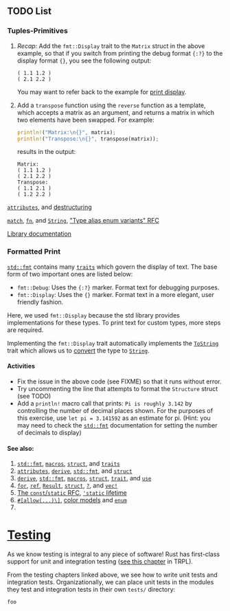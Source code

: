 ## TODO List

### Tuples-Primitives

1. *Recap*: Add the `fmt::Display` trait to the `Matrix` struct in the above example, so that if you switch from printing the debug format `{:?}` to the display format `{}`, you see the following output:

   ```text
   ( 1.1 1.2 )
   ( 2.1 2.2 )
   ```

   You may want to refer back to the example for [print display](https://doc.rust-lang.org/stable/rust-by-example/hello/print/print_display.html).

2. Add a `transpose` function using the `reverse` function as a template, which accepts a matrix as an argument, and returns a matrix in which two elements have been swapped. For example:

   ```rust
   println!("Matrix:\n{}", matrix);
   println!("Transpose:\n{}", transpose(matrix));
   ```

   results in the output:

   ```text
   Matrix:
   ( 1.1 1.2 )
   ( 2.1 2.2 )
   Transpose:
   ( 1.1 2.1 )
   ( 1.2 2.2 )
   ```



[`attributes`](https://doc.rust-lang.org/stable/rust-by-example/attribute.html), and [destructuring](https://doc.rust-lang.org/stable/rust-by-example/flow_control/match/destructuring.html)

[`match`](https://doc.rust-lang.org/stable/rust-by-example/flow_control/match.html), [`fn`](https://doc.rust-lang.org/stable/rust-by-example/fn.html), and [`String`](https://doc.rust-lang.org/stable/rust-by-example/std/str.html), ["Type alias enum variants" RFC](https://rust-lang.github.io/rfcs/2338-type-alias-enum-variants.html)

[Library documentation](https://doc.rust-lang.org/stable/rust-by-example/meta/doc.html)



### Formatted Print

[`std::fmt`](https://doc.rust-lang.org/std/fmt/) contains many [`traits`](https://doc.rust-lang.org/std/fmt/#formatting-traits) which govern the display of text. The base form of two important ones are listed below:

- `fmt::Debug`: Uses the `{:?}` marker. Format text for debugging purposes.
- `fmt::Display`: Uses the `{}` marker. Format text in a more elegant, user friendly fashion.

Here, we used `fmt::Display` because the std library provides implementations for these types. To print text for custom types, more steps are required.

Implementing the `fmt::Display` trait automatically implements the [`ToString`](https://doc.rust-lang.org/std/string/trait.ToString.html) trait which allows us to [convert](https://doc.rust-lang.org/stable/rust-by-example/conversion/string.html) the type to [`String`](https://doc.rust-lang.org/stable/rust-by-example/std/str.html).

#### Activities

- Fix the issue in the above code (see FIXME) so that it runs without error.
- Try uncommenting the line that attempts to format the `Structure` struct (see TODO)
- Add a `println!` macro call that prints: `Pi is roughly 3.142` by controlling the number of decimal places shown. For the purposes of this exercise, use `let pi = 3.141592` as an estimate for pi. (Hint: you may need to check the [`std::fmt`](https://doc.rust-lang.org/std/fmt/) documentation for setting the number of decimals to display)

#### See also:

1. [`std::fmt`](https://doc.rust-lang.org/std/fmt/), [`macros`](https://doc.rust-lang.org/stable/rust-by-example/macros.html), [`struct`](https://doc.rust-lang.org/stable/rust-by-example/custom_types/structs.html), and [`traits`](https://doc.rust-lang.org/std/fmt/#formatting-traits)
2. [`attributes`](https://doc.rust-lang.org/reference/attributes.html), [`derive`](https://doc.rust-lang.org/stable/rust-by-example/trait/derive.html), [`std::fmt`](https://doc.rust-lang.org/std/fmt/), and [`struct`](https://doc.rust-lang.org/stable/rust-by-example/custom_types/structs.html)
3. [`derive`](https://doc.rust-lang.org/stable/rust-by-example/trait/derive.html), [`std::fmt`](https://doc.rust-lang.org/std/fmt/), [`macros`](https://doc.rust-lang.org/stable/rust-by-example/macros.html), [`struct`](https://doc.rust-lang.org/stable/rust-by-example/custom_types/structs.html), [`trait`](https://doc.rust-lang.org/std/fmt/#formatting-traits), and [`use`](https://doc.rust-lang.org/stable/rust-by-example/mod/use.html)
4. [`for`](https://doc.rust-lang.org/stable/rust-by-example/flow_control/for.html), [`ref`](https://doc.rust-lang.org/stable/rust-by-example/scope/borrow/ref.html), [`Result`](https://doc.rust-lang.org/stable/rust-by-example/std/result.html), [`struct`](https://doc.rust-lang.org/stable/rust-by-example/custom_types/structs.html), [`?`](https://doc.rust-lang.org/stable/rust-by-example/std/result/question_mark.html), and [`vec!`](https://doc.rust-lang.org/stable/rust-by-example/std/vec.html)
5. [The `const`/`static` RFC](https://github.com/rust-lang/rfcs/blob/master/text/0246-const-vs-static.md), [`'static` lifetime](https://doc.rust-lang.org/stable/rust-by-example/scope/lifetime/static_lifetime.html)
6. [`#[allow(...)\]`](https://doc.rust-lang.org/stable/rust-by-example/attribute/unused.html), [color models](https://en.wikipedia.org/wiki/Color_model) and [`enum`](https://doc.rust-lang.org/stable/rust-by-example/custom_types/enum.html)
7. 



# [Testing](https://doc.rust-lang.org/stable/rust-by-example/cargo/test.html#testing)

As we know testing is integral to any piece of software! Rust has first-class support for unit and integration testing ([see this chapter](https://doc.rust-lang.org/book/ch11-00-testing.html) in TRPL).

From the testing chapters linked above, we see how to write unit tests and integration tests. Organizationally, we can place unit tests in the modules they test and integration tests in their own `tests/` directory:

```txt
foo
```